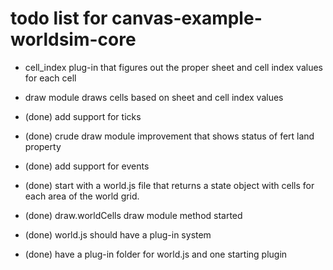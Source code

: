 # todo list for canvas-example-worldsim-core

* cell_index plug-in that figures out the proper sheet and cell index values for each cell
* draw module draws cells based on sheet and cell index values


* (done) add support for ticks
* (done) crude draw module improvement that shows status of fert land property
* (done) add support for events
* (done) start with a world.js file that returns a state object with cells for each area of the world grid.
* (done) draw.worldCells draw module method started
* (done) world.js should have a plug-in system
* (done) have a plug-in folder for world.js and one starting plugin
